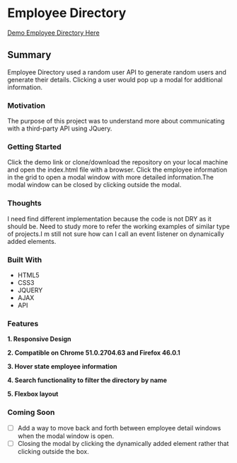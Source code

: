 # Employee Directory
[Demo Employee Directory Here](https://yog9.github.io/Employee-Directory/)

## Summary
Employee Directory used a random user API to generate random users and generate their details. Clicking a user would pop up a modal for additional information.

### Motivation
The purpose of this project was to understand more about communicating with a third-party API using JQuery.

### Getting Started
 Click the demo link or clone/download the repository on your local machine and open the index.html file with a browser.
 Click the employee information in the grid to open a modal window with more detailed information.The modal window can be        closed by clicking outside the modal.
 
 ### Thoughts
 I need find different implementation  because the code is not DRY as it should be. Need to study more to refer the working examples of similar type of projects.I m still not sure how can I call an event listener on dynamically added elements.
 
### Built With
* HTML5 
* CSS3
* JQUERY
* AJAX
* API

### Features
**1. Responsive Design**

**2. Compatible on Chrome 51.0.2704.63 and Firefox 46.0.1**

**3. Hover state employee information**

**4. Search functionality to filter the directory by name**

**5. Flexbox layout**

### Coming Soon 
- [ ] Add a way to move back and forth between employee detail windows when the modal window is open.
- [ ]  Closing the modal by clicking the dynamically added element rather that clicking outside the box.
